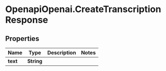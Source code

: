 # OpenapiOpenai.CreateTranscriptionResponse

## Properties

Name | Type | Description | Notes
------------ | ------------- | ------------- | -------------
**text** | **String** |  | 


